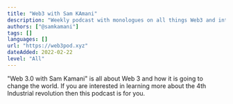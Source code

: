 ```yaml
---
title: "Web3 with Sam KAmani"
description: "Weekly podcast with monologues on all things Web3 and interviews with founders and investors of Web3 startups."
authors: ["@samkamani"]
tags: []
languages: []
url: "https://web3pod.xyz"
dateAdded: 2022-02-22
level: "All"
---
```


"Web 3.0 with Sam Kamani" is all about Web 3 and how it is going to change the world. If you are interested in learning more about the 4th Industrial revolution then this podcast is for you.
